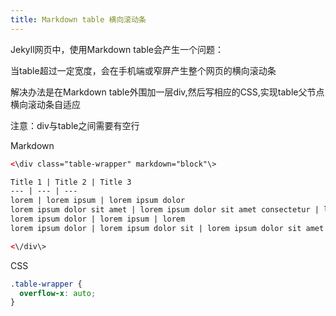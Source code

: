 ```yaml
---
title: Markdown table 横向滚动条
---
```


Jekyll网页中，使用Markdown table会产生一个问题：  

当table超过一定宽度，会在手机端或窄屏产生整个网页的横向滚动条 

解决办法是在Markdown table外围加一层div,然后写相应的CSS,实现table父节点横向滚动条自适应

注意：div与table之间需要有空行   

Markdown

```html
<\div class="table-wrapper" markdown="block"\>

Title 1 | Title 2 | Title 3
--- | --- | --- 
lorem | lorem ipsum | lorem ipsum dolor 
lorem ipsum dolor sit amet | lorem ipsum dolor sit amet consectetur | lorem ipsum dolor sit amet 
lorem ipsum dolor | lorem ipsum | lorem 
lorem ipsum dolor | lorem ipsum dolor sit | lorem ipsum dolor sit amet 

<\/div\>  
```

CSS

```css
.table-wrapper {
  overflow-x: auto;
}
```